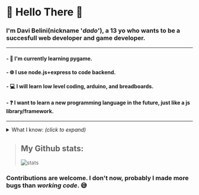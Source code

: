 # 🐛 Hello There 🐛
 
### I'm Davi Belini(nickname '_dado_'), a 13 yo who wants to be a succesfull web developer and game developer.
___
#### - 👾 I'm currently learning pygame.
#### - 🌐 I use node.js+express to code backend.
#### - 💻 I will learn low level coding, arduino, and breadboards.
#### - ❓ I want to learn a new programming language in the future, just like a js library/framework.
___
<details>
  <summary>What I know: <i>(click to expand)</i></summary>
  <br>
  <ul>
    <li>GML</li>
    <li>Some Javascript</li>
    <li>Some Python</li>
    <li>HTML</li>
    <li>CSS(not enough yet)</li>
    <br>
  </ul>
</details>

> ## My Github stats:
> ![stats](https://github-readme-stats.vercel.app/api?username=davibelini&show_icons=true&theme=radical)

### Contributions are welcome. I don't now, probably I made more bugs than _working code_. 😅

